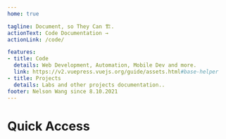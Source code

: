```yaml
---
home: true

tagline: Document, so They Can 🏗.
actionText: Code Documentation →
actionLink: /code/

features:
- title: Code
  details: Web Development, Automation, Mobile Dev and more.
  link: https://v2.vuepress.vuejs.org/guide/assets.html#base-helper 
- title: Projects
  details: Labs and other projects documentation..
footer: Nelson Wang since 8.10.2021
---
```



# Quick Access

<TagList />

